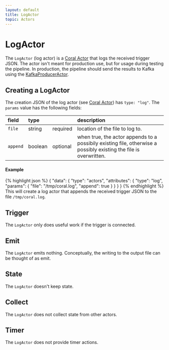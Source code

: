 ```yaml
---
layout: default
title: LogActor
topic: Actors
---
```

<!--
   Licensed to the Apache Software Foundation (ASF) under one or more
   contributor license agreements.  See the NOTICE file distributed with
   this work for additional information regarding copyright ownership.
   The ASF licenses this file to You under the Apache License, Version 2.0
   (the "License"); you may not use this file except in compliance with
   the License.  You may obtain a copy of the License at

       http://www.apache.org/licenses/LICENSE-2.0

   Unless required by applicable law or agreed to in writing, software
   distributed under the License is distributed on an "AS IS" BASIS,
   WITHOUT WARRANTIES OR CONDITIONS OF ANY KIND, either express or implied.
   See the License for the specific language governing permissions and
   limitations under the License.
-->

# LogActor
The `LogActor` (log actor) is a [Coral Actor](/actors/overview/) that logs the received trigger JSON. The actor isn't meant for production use, but for usage during testing the pipeline.
In production, the pipeline should send the results to Kafka using the [KafkaProducerActor](/coral/docs/Actors-KafkaProducerActor.html).

## Creating a LogActor
The creation JSON of the log actor (see [Coral Actor](/actors/overview/)) has `type: "log"`.
The `params` value has the following fields:

field  | type |    | description
:----- | :---- | :--- | :------------
`file`   | string  | required | location of the file to log to.
`append` | boolean | optional | when true, the actor appends to a possibily existing file, otherwise a possibly existing the file is overwritten.

#### Example
{% highlight json %}
{
  "data": {
    "type": "actors",
    "attributes": {
      "type": "log",
      "params": {
        "file": "/tmp/coral.log",
        "append": true
      }
    }
  }
}
{% endhighlight %}
This will create a log actor that appends the received trigger JSON to the file `/tmp/coral.log`.

## Trigger
The `LogActor` only does useful work if the trigger is connected.

## Emit
The `LogActor` emits nothing. Conceptually, the writing to the output file can be thought of as emit.

## State
The `LogActor` doesn't keep state.

## Collect
The `LogActor` does not collect state from other actors.

## Timer
The `LogActor` does not provide timer actions.